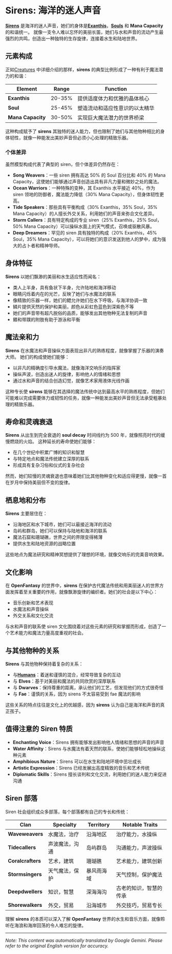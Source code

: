 # **Sirens**: 海洋的迷人声音

[**Sirens**](/codex/Creatures/Sirens.md) 是海洋的迷人声音，她们的身体是[**Exanthis**](/codex/Basic/Exanthis.md)，[**Souls**](/codex/Basic/Soul.md) 和 **Mana Capacity** 的和谐统一。 就像一支令人难以忘怀的美丽长笛，她们与水和声音的流动产生最强烈的共鸣，创造出一种独特的生存旋律，连接着水生和陆地世界。

## 元素构成

正如[Creatures](/codex/Creatures/Creatures.md) 中详细介绍的那样，**sirens** 的典型比例形成了一种有利于魔法潜力的和谐：

| Element | Range | Function |
|---------|------------|----------|
| **Exanthis** | 20-35% | 提供适度体力和优雅的晶体核心 |
| **Soul** | 25-45% | 塑造流动和适应性意识的以太精华 |
| **Mana Capacity** | 30-50% | 实现巨大魔法潜力的世界桥梁 |

这种构成赋予了 **sirens** 其独特的迷人能力，但也限制了她们与其他物种相比的身体韧性，就像一种能发出美妙声音但必须小心处理的精致乐器。

### 个体差异

虽然模型构成代表了典型的 siren，但个体差异仍然存在：

- **Song Weavers**：一些 siren 拥有高达 50% 的 Soul 百分比和 40% 的 Mana Capacity，这使她们能够通过声音创造出具有非凡力量和微妙之处的魔法。
- **Ocean Warriors**：一种特殊的变种，其 Exanthis 水平接近 40%，作为 siren 领地的防御者，魔法能力降低（30% Mana Capacity），但身体韧性更高。
- **Tide Speakers**：那些具有平衡构成（30% Exanthis，35% Soul，35% Mana Capacity）的人擅长外交关系，利用她们的声音来弥合文化差异。
- **Storm Callers**：具有特定构成的专业 siren（25% Exanthis，25% Soul，50% Mana Capacity）可以操纵水面上的天气模式，召唤或驱散风暴。
- **Deep Dreamers**：罕见的 siren 具有独特的构成（20% Exanthis，45% Soul，35% Mana Capacity），可以将她们的意识发送到他人的梦中，成为强大的占卜者和精神导师。

## 身体特征

**Sirens** 以她们飘渺的美丽和水生适应性而闻名：
- 类人上半身，具有鱼状下半身，允许陆地和海洋移动
- 眼睛闪烁着内在的光芒，反映了她们与水魔法的联系
- 像精致的乐器一样，她们的鳃允许她们在水下呼吸，与海洋协调一致
- 鳞片提供天然的保护和美丽，颜色从彩虹色蓝色到深紫色不等
- 她们的声音带有超凡脱俗的品质，能够发出其他物种无法复制的声音
- 鳍和带蹼的附肢有助于游泳和平衡

## 魔法亲和力

**Sirens** 在水魔法和声音操纵方面表现出非凡的熟练程度，就像掌握了乐器的演奏大师。 她们的构成使她们能够：
- 以非凡的精确度引导水魔法，就像海洋交响乐的指挥家
- 操纵声波，创造出迷人的旋律，影响他人的情绪和思想
- 通过水和声音的结合创造幻觉，就像艺术家用液体光线作画

这种专长使 **sirens** 能够在其选择的魔法传统中达到最高水平的熟练程度，但她们可能难以完成需要体力或韧性的任务，就像一种能发出美妙声音但无法承受粗暴处理的精致乐器。

## 寿命和灵魂衰退

**Sirens** 从出生到完全衰退的 **soul decay** 时间线约为 500 年，就像照亮时代的缓慢燃烧的火焰。 这种延长的寿命使她们能够：
- 在几个世纪中积累广博的知识和智慧
- 与特定地点和魔法传统建立深厚的联系
- 形成具有复杂习俗和仪式的复杂社会

然而，她们较慢的灵魂衰退也意味着她们比其他物种变化和适应得更慢，就像一首在岁月中保持美丽但不变的旋律。

## 栖息地和分布

**Sirens** 主要居住在：
- 沿海地区和水下城市，她们可以最接近海洋的流动
- 岛屿和群岛，她们可以保持与陆地和海洋的联系
- 魔法石窟和珊瑚礁，世界之间的界限变得稀薄
- 提供水生和陆地资源的战略位置

这些地点为魔法研究和精神冥想提供了理想的环境，就像交响乐的完美音响效果。

## 文化影响

在 **OpenFantasy** 的世界中，**sirens** 在保护古代魔法传统和用美丽迷人的世界方面发挥着至关重要的作用，就像飘渺旋律的编织者。她们的社会是以下中心：
- 音乐创新和艺术表现
- 水魔法和声音操纵
- 外交关系和文化交流

与水和声音的联系使 siren 文化围绕着对这些元素的研究和掌握而形成，创造了一个艺术能力和魔法力量高度重视的社会。

## 与其他物种的关系

**Sirens** 与其他物种保持着复杂的关系：
- 与[**Humans**](/codex/Creatures/Human.md)：着迷和谨慎的混合，经常导致复杂的互动
- 与 **Elves**：基于对美丽和魔法的共同欣赏的深厚联系
- 与 **Dwarves**：保持尊重的距离，承认他们的工艺，但发现他们的方式很奇怪
- 与 **Fae**：谨慎的关系，因为 sirens 不太容易受到 fae 魔法的影响

这些关系的特点往往是文化上的优越感，因为 **sirens** 认为自己是海洋和声音的真正孩子。

## 值得注意的 Siren 特质

- **Enchanting Voice**：Sirens 拥有能够发出影响他人情绪和思想的声音的声音
- **Water Affinity**：Sirens 与水魔法有着天然的联系，使她们能够轻松地操纵这种元素
- **Amphibious Nature**：Sirens 可以在水生和陆地环境中茁壮成长
- **Artistic Expression**：Sirens 已经发展出高度精致的音乐和艺术传统
- **Diplomatic Skills**：Sirens 擅长谈判和文化交流，利用她们的迷人能力来促进沟通

## Siren 部落

Siren 社会组织成众多部落，每个部落都有自己的专长和传统：

| Clan | Specialty | Territory | Notable Traits |
|---------|---------------|---------|-------------------|
| **Waveweavers** | 水魔法，治疗 | 沿海地区 | 治疗能力，水操纵 |
| **Tidecallers** | 声波魔法，沟通 | 岛屿群岛 | 沟通能力，声波操纵 |
| **Coralcrafters** | 艺术，建筑 | 珊瑚礁 | 艺术能力，建筑创新 |
| **Stormsingers** | 天气魔法，保护 | 暴风雨海域 | 天气控制，保护魔法 |
| **Deepdwellers** | 知识，智慧 | 深海海沟 | 古老的知识，智慧的传承 |
| **Shorewalkers** | 外交，贸易 | 沿海城市 | 外交技巧，贸易专长 |

理解 **sirens** 的本质可以深入了解 **OpenFantasy** 世界的水生和音乐方面，就像聆听在海浪和海岸回荡的令人难忘的旋律。


---
_Note: This content was automatically translated by Google Gemini. Please refer to the original English version for accuracy._